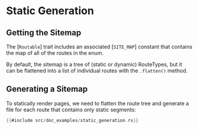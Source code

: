 # Static Generation

## Getting the Sitemap

The [`Routable`] trait includes an associated [`SITE_MAP`] constant that contains the map of all of the routes in the enum.

By default, the sitemap is a tree of (static or dynamic) RouteTypes, but it can be flattened into a list of individual routes with the `.flatten()` method.

## Generating a Sitemap

To statically render pages, we need to flatten the route tree and generate a file for each route that contains only static segments:

```rust
{{#include src/doc_examples/static_generation.rs}}
```
